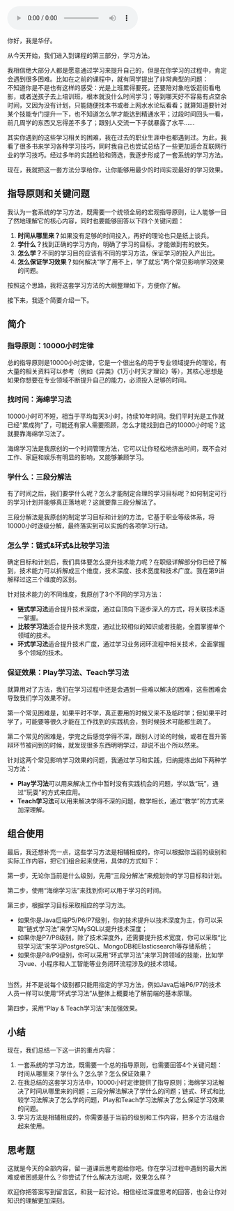 <audio title="16 _ 导学：你应该掌握哪些学习方法？" src="https://static001.geekbang.org/resource/audio/5c/fb/5c116ae4fa4b6f120936b5f59f0c63fb.mp3" controls="controls"></audio> 
<p>你好，我是华仔。</p><p>从今天开始，我们进入到课程的第三部分，学习方法。</p><p>我相信绝大部分人都是愿意通过学习来提升自己的，但是在你学习的过程中，肯定会遇到很多困难。比如在之前的课程中，就有同学提出了非常典型的问题：<br>
<img src="https://static001.geekbang.org/resource/image/f1/a1/f1146ee66f4058818cd5676cb889f3a1.png" alt=""><br>
不知道你是不是也有这样的感受：光是上班累得要死，还要陪对象吃饭逛街看电影，或者送孩子去上培训班，根本就没什么时间学习；等到哪天好不容易有点空余时间，又因为没有计划，只能随便找本书或者上网水水论坛看看；就算知道要针对某个技能专门提升一下，也不知道怎么学才能达到精通水平；过段时间回头一看，前几周学的东西又忘得差不多了；跟别人交流一下子就暴露了水平……</p><p>其实你遇到的这些学习相关的困难，我在过去的职业生涯中也都遇到过。为此，我看了很多书来学习各种学习技巧，同时我自己也尝试总结了一些更加适合互联网行业的学习技巧。经过多年的实践检验和筛选，我逐步形成了一套系统的学习方法。</p><p>现在，我就把这一套方法分享给你，让你能够用最少的时间实现最好的学习效果。</p><h2>指导原则和关键问题</h2><p>我认为一套系统的学习方法，既需要一个统领全局的宏观指导原则，让人能够一目了然地理解它的核心内容，同时也要能够回答以下四个关键问题：</p><ol>
<li><strong>时间从哪里来？</strong>如果没有足够的时间投入，再好的理论也只是纸上谈兵。</li>
<li><strong>学什么？</strong>找到正确的学习方向，明确了学习的目标，才能做到有的放矢。</li>
<li><strong>怎么学？</strong>不同的学习目的应该有不同的学习方法，保证学习的投入产出比。</li>
<li><strong>怎么保证学习效果？</strong>如何解决“学了用不上，学了就忘”两个常见影响学习效果的问题。</li>
</ol><!-- [[[read_end]]] --><p>按照这个思路，我将这套学习方法的大纲整理如下，方便你了解。<br>
<img src="https://static001.geekbang.org/resource/image/c8/9b/c8b4b226a23134bd423a75011166189b.jpg" alt=""></p><p>接下来，我逐个简要介绍一下。</p><h2>简介</h2><h3>指导原则：10000小时定律</h3><p>总的指导原则是10000小时定律，它是一个很出名的用于专业领域提升的理论，有大量的相关资料可以参考（例如《异类》《1万小时天才理论》等），其核心思想是如果你想要在专业领域不断提升自己的能力，必须投入足够的时间。</p><h3>找时间：海绵学习法</h3><p>10000小时可不短，相当于平均每天3小时，持续10年时间。我们平时光是工作就已经“累成狗”了，可能还有家人需要照顾，怎么才能找到自己的10000小时呢？这就要靠海绵学习法了。</p><p>海绵学习法是我原创的一个时间管理方法，它可以让你轻松地挤出时间，既不会对工作、家庭和娱乐有明显的影响，又能够兼顾学习。</p><h3>学什么：三段分解法</h3><p>有了时间之后，我们要学什么呢？怎么才能制定合理的学习目标呢？如何制定可行的学习计划并能够真正落地呢？这就要靠三段分解法了。</p><p>三段分解法是我原创的制定学习目标和计划的方法，它基于职业等级体系，将10000小时逐级分解，最终落实到可以实施的各项学习行动。</p><h3>怎么学：链式&amp;环式&amp;比较学习法</h3><p>确定目标和计划后，我们具体要怎么提升技术能力呢？在职级详解部分你已经了解到，技术能力可以拆解成三个维度，技术深度、技术宽度和技术广度。我在第9讲解释过这三个维度的区别。</p><p>针对技术能力的不同维度，我原创了3个不同的学习方法：</p><ul>
<li><strong>链式学习法</strong>适合提升技术深度，通过自顶向下逐步深入的方式，将关联技术逐一掌握。</li>
<li><strong>比较学习法</strong>适合提升技术宽度，通过比较相似的知识或者技能，全面掌握单个领域的技术。</li>
<li><strong>环式学习法</strong>适合提升技术广度，通过学习业务闭环流程中相关技术，全面掌握多个领域的技术。</li>
</ul><h3>保证效果：Play学习法、Teach学习法</h3><p>就算用对了方法，我们在学习过程中还是会遇到一些难以解决的困难，这些困难会导致我们学习效果不好。</p><p>第一个常见困难是，如果平时不学，真正要用的时候又来不及临时学；但如果平时学了，可能要等很久才能在工作找到的实践机会，到时候技术可能都生疏了。</p><p>第二个常见的困难是，学完之后感觉学得不深，跟别人讨论的时候，或者在晋升答辩环节被问到的时候，就发现很多东西明明学过，却说不出个所以然来。</p><p>针对这两个常见影响学习效果的问题，我通过学习和实践，归纳提炼出如下两种学习方法：</p><ul>
<li><strong>Play学习法</strong>可以用来解决工作中暂时没有实践机会的问题，学以致“玩”，通过“玩耍”的方式来应用。</li>
<li><strong>Teach学习法</strong>可以用来解决学得不深的问题，教学相长，通过“教学”的方式来加深理解。</li>
</ul><h2>组合使用</h2><p>最后，我还想补充一点，这些学习方法是相辅相成的，你可以根据你当前的级别和实际工作内容，把它们组合起来使用，具体的方式如下：</p><p>第一步，无论你当前是什么级别，先用“三段分解法”来规划你的学习目标和计划。</p><p>第二步，使用“海绵学习法”来找到你可以用于学习的时间。</p><p>第三步，根据学习目标采取相应的学习方法。</p><ul>
<li>如果你是Java后端P5/P6/P7级别，你的技术提升以技术深度为主，你可以采取“链式学习法”来学习MySQL以提升技术深度；</li>
<li>如果你是P7/P8级别，除了技术深度外，还需要提升技术宽度，你可以采取“比较学习法”来学习PostgreSQL、MongoDB和Elasticsearch等存储系统；</li>
<li>如果你是P8/P9级别，你可以采用“环式学习法”来学习跨领域的技能，比如学习vue、小程序和人工智能等业务闭环流程涉及的技术领域。</li>
</ul><p><img src="https://static001.geekbang.org/resource/image/5c/85/5c5c54f21f09yyc7967e7b690028a285.jpg" alt=""></p><p>当然，并不是说每个级别都只能用指定的学习方法，例如Java后端P6/P7的技术人员一样可以使用“环式学习法”从整体上概要地了解前端的基本原理。</p><p>第四步，采用“Play &amp; Teach学习法”来加强效果。</p><h2>小结</h2><p>现在，我们总结一下这一讲的重点内容：</p><ol>
<li>一套系统的学习方法，既需要一个总的指导原则，也需要回答4个关键问题：时间从哪里来？学什么？怎么学？怎么保证效果？</li>
<li>在我总结的这套学习方法中，10000小时定律提供了指导原则；海绵学习法解决了时间从哪里来的问题；三段分解法解决了学什么的问题；链式、环式和比较学习法解决了怎么学的问题，Play和Teach学习法解决了怎么保证学习效果的问题。</li>
<li>学习方法是相辅相成的，你需要基于当前的级别和工作内容，把多个方法组合起来使用。</li>
</ol><h2>思考题</h2><p>这就是今天的全部内容，留一道课后思考题给你吧。你在学习过程中遇到的最大困难或者困惑是什么？你尝试了什么解决方法呢，效果怎么样？</p><p>欢迎你把答案写到留言区，和我一起讨论。相信经过深度思考的回答，也会让你对知识的理解更加深刻。<br>
<img src="https://static001.geekbang.org/resource/image/f8/da/f88ef84d86c7f15f55c3a8a134f01bda.jpeg" alt=""></p>